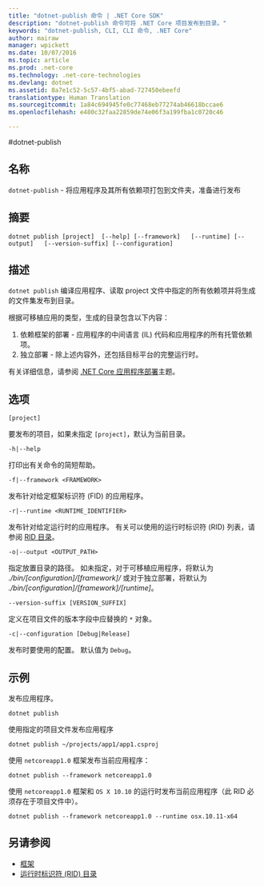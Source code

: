 ```yaml
---
title: "dotnet-publish 命令 | .NET Core SDK"
description: "dotnet-publish 命令可将 .NET Core 项目发布到目录。"
keywords: "dotnet-publish, CLI, CLI 命令, .NET Core"
author: mairaw
manager: wpickett
ms.date: 10/07/2016
ms.topic: article
ms.prod: .net-core
ms.technology: .net-core-technologies
ms.devlang: dotnet
ms.assetid: 8a7e1c52-5c57-4bf5-abad-727450ebeefd
translationtype: Human Translation
ms.sourcegitcommit: 1a84c694945fe0c77468eb77274ab46618bccae6
ms.openlocfilehash: e480c32faa22859de74e06f3a199fba1c0720c46

---
```


#<a name="dotnet-publish"></a>dotnet-publish

## <a name="name"></a>名称

`dotnet-publish` - 将应用程序及其所有依赖项打包到文件夹，准备进行发布

## <a name="synopsis"></a>摘要

`dotnet publish [project] 
    [--help] [--framework]  
    [--runtime] [--output]  
    [--version-suffix] [--configuration]`

## <a name="description"></a>描述

`dotnet publish` 编译应用程序、读取 project 文件中指定的所有依赖项并将生成的文件集发布到目录。 

根据可移植应用的类型，生成的目录包含以下内容：

1. 依赖框架的部署 - 应用程序的中间语言 (IL) 代码和应用程序的所有托管依赖项。
2. 独立部署 - 除上述内容外，还包括目标平台的完整运行时。

有关详细信息，请参阅 [.NET Core 应用程序部署](../deploying/index.md)主题。

## <a name="options"></a>选项

`[project]` 

要发布的项目，如果未指定 `[project]`，默认为当前目录。 

`-h|--help`

打印出有关命令的简短帮助。  

`-f|--framework <FRAMEWORK>`

发布针对给定框架标识符 (FID) 的应用程序。 

`-r|--runtime <RUNTIME_IDENTIFIER>`

发布针对给定运行时的应用程序。 有关可以使用的运行时标识符 (RID) 列表，请参阅 [RID 目录](../../rid-catalog.md)。

`-o|--output <OUTPUT_PATH>`

指定放置目录的路径。 如未指定，对于可移植应用程序，将默认为 *_./bin/[configuration]/[framework]/_* 或对于独立部署，将默认为 *_./bin/[configuration]/[framework]/[runtime]_*。

`--version-suffix [VERSION_SUFFIX]`

定义在项目文件的版本字段中应替换的 `*` 对象。

`-c|--configuration [Debug|Release]`

发布时要使用的配置。 默认值为 `Debug`。

## <a name="examples"></a>示例

发布应用程序。

`dotnet publish`

使用指定的项目文件发布应用程序

`dotnet publish ~/projects/app1/app1.csproj`
    
使用 `netcoreapp1.0` 框架发布当前应用程序：

`dotnet publish --framework netcoreapp1.0`
    
使用 `netcoreapp1.0` 框架和 `OS X 10.10` 的运行时发布当前应用程序（此 RID 必须存在于项目文件中）。

`dotnet publish --framework netcoreapp1.0 --runtime osx.10.11-x64`

## <a name="see-also"></a>另请参阅
* [框架](../../../standard/frameworks.md)
* [运行时标识符 (RID) 目录](../../rid-catalog.md)



<!--HONumber=Nov16_HO3-->


